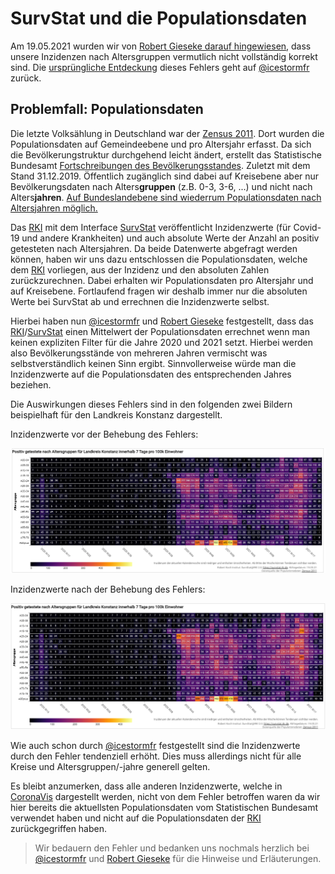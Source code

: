 # SurvStat und die Populationsdaten

Am 19.05.2021 wurden wir von [Robert Gieseke darauf hingewiesen](https://github.com/dbvis-ukon/coronavis/issues/1), dass unsere Inzidenzen nach Altersgruppen vermutlich nicht vollständig korrekt sind.
Die [ursprüngliche Entdeckung](https://twitter.com/icestormfr/status/1313855275317825537) dieses Fehlers geht auf [@icestormfr](https://twitter.com/icestormfr) zurück.

## Problemfall: Populationsdaten

Die letzte Volksählung in Deutschland war der [Zensus 2011](https://www.zensus2011.de/DE/Home/home_node.html).
Dort wurden die Populationsdaten auf Gemeindeebene und pro Altersjahr erfasst.
Da sich die Bevölkerungstruktur durchgehend leicht ändert, erstellt das Statistische Bundesamt [Fortschreibungen des Bevölkerungsstandes](https://www-genesis.destatis.de/genesis//online?operation=table&code=12411-0017&bypass=true&levelindex=1&levelid=1621422228814#abreadcrumb).
Zuletzt mit dem Stand 31.12.2019.
Öffentlich zugänglich sind dabei auf Kreisebene aber nur Bevölkerungsdaten nach Alters**gruppen** (z.B. 0-3, 3-6, ...) und nicht nach Alters**jahren**.
[Auf Bundeslandebene sind wiederrum Populationsdaten nach Altersjahren möglich.](https://www-genesis.destatis.de/genesis//online?operation=table&code=12411-0012&bypass=true&levelindex=1&levelid=1621422228814#abreadcrumb)

Das [RKI](https://www.rki.de) mit dem Interface [SurvStat](https://survstat.rki.de) veröffentlicht Inzidenzwerte (für Covid-19 und andere Krankheiten) und auch absolute Werte der Anzahl an positiv getesteten nach Altersjahren.
Da beide Datenwerte abgefragt werden können, haben wir uns dazu entschlossen die Populationsdaten, welche dem [RKI](https://www.rki.de) vorliegen, aus der Inzidenz und den absoluten Zahlen zurückzurechnen.
Dabei erhalten wir Populationsdaten pro Altersjahr und auf Kreisebene.
Fortlaufend fragen wir deshalb immer nur die absoluten Werte bei SurvStat ab und errechnen die Inzidenzwerte selbst.

Hierbei haben nun [@icestormfr](https://twitter.com/icestormfr) und [Robert Gieseke](https://github.com/rgieseke) festgestellt, dass das [RKI](https://www.rki.de)/[SurvStat](https://survstat.rki.de) einen Mittelwert der Populationsdaten errechnet wenn man keinen expliziten Filter für die Jahre 2020 und 2021 setzt.
Hierbei werden also Bevölkerungsstände von mehreren Jahren vermischt was selbstverständlich keinen Sinn ergibt.
Sinnvollerweise würde man die Inzidenzwerte auf die Populationsdaten des entsprechenden Jahres beziehen.

Die Auswirkungen dieses Fehlers sind in den folgenden zwei Bildern beispielhaft für den Landkreis Konstanz dargestellt.

Inzidenzwerte vor der Behebung des Fehlers:

![before bug](./misc/survstat_bug_before.PNG)

Inzidenzwerte nach der Behebung des Fehlers:

![after bug](./misc/survstat_bug_after.PNG)


Wie auch schon durch [@icestormfr](https://twitter.com/icestormfr) festgestellt sind die Inzidenzwerte durch den Fehler tendenziell erhöht.
Dies muss allerdings nicht für alle Kreise und Altersgruppen/-jahre generell gelten.

Es bleibt anzumerken, dass alle anderen Inzidenzwerte, welche in [CoronaVis](https://coronavis.dbvis.de) dargestellt werden, nicht von dem Fehler betroffen waren da wir hier bereits die aktuellsten Populationsdaten vom Statistischen Bundesamt verwendet haben und nicht auf die Populationsdaten der [RKI](https://www.rki.de) zurückgegriffen haben.


> Wir bedauern den Fehler und bedanken uns nochmals herzlich bei [@icestormfr](https://twitter.com/icestormfr) und [Robert Gieseke](https://github.com/rgieseke) für die Hinweise und Erläuterungen.